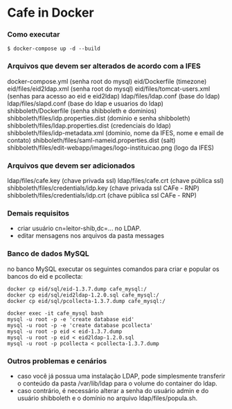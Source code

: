 Cafe in Docker
==============

### Como executar

```console
$ docker-compose up -d --build
```

### Arquivos que devem ser alterados de acordo com a IFES

docker-compose.yml (senha root do mysql)
eid/Dockerfile (timezone)
eid/files/eid2ldap.xml (senha root do mysql)
eid/files/tomcat-users.xml (senhas para acesso ao eid e eid2ldap)
ldap/files/ldap.conf (base do ldap)
ldap/files/slapd.conf (base do ldap e usuarios do ldap)
shibboleth/Dockerfile (senha shibboleth e dominios)
shibboleth/files/idp.properties.dist (dominio e senha shibboleth)
shibboleth/files/ldap.properties.dist (credenciais do ldap)
shibboleth/files/idp-metadata.xml (dominio, nome da IFES, nome e email de contato)
shibboleth/files/saml-nameid.properties.dist (salt)
shibboleth/files/edit-webapp/images/logo-instituicao.png (logo da IFES)

### Arquivos que devem ser adicionados

ldap/files/cafe.key (chave privada ssl)
ldap/files/cafe.crt (chave pública ssl)
shibboleth/files/credentials/idp.key (chave privada ssl CAFe - RNP)
shibboleth/files/credentials/idp.crt (chave pública ssl CAFe - RNP)

### Demais requisitos

- criar usuário cn=leitor-shib,dc=... no LDAP.
- editar mensagens nos arquivos da pasta messages

### Banco de dados MySQL

no banco MySQL executar os seguintes comandos para criar e popular os bancos do eid e pcollecta:

```console
docker cp eid/sql/eid-1.3.7.dump cafe_mysql:/
docker cp eid/sql/eid2ldap-1.2.0.sql cafe_mysql:/
docker cp eid/sql/pcollecta-1.3.7.dump cafe_mysql:/

docker exec -it cafe_mysql bash
mysql -u root -p -e 'create database eid'
mysql -u root -p -e 'create database pcollecta'
mysql -u root -p eid < eid-1.3.7.dump
mysql -u root -p eid < eid2ldap-1.2.0.sql
mysql -u root -p pcollecta < pcollecta-1.3.7.dump
```

### Outros problemas e cenários

- caso você já possua uma instalação LDAP, pode simplesmente transferir o conteúdo da pasta /var/lib/ldap para o volume do container do ldap.
- caso contrário, é necessário alterar a senha do usuário admin e do usuário shibboleth e o domínio no arquivo ldap/files/popula.sh.

